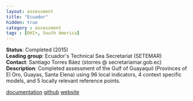 ```yaml
---
layout: assessment
title: "Ecuador"
hidden: true
category : assessment
tags : [OHI+, South America]
---
```


**Status**: Completed (2015)  
**Leading group**: Ecuador's Technical Sea Secretariat (SETEMAR)  
**Contact**: Santiago Torres Báez (storres @ secretariamar.gob.ec)  
**Description**: Completed assessment of the Gulf of Guayaquil (Provinces of El Oro, Guayas, Santa Elena) using 96 local indicators, 4 context specific models, and 5 locally relevant reference points.

[documentation](/resources/publications#ecuador)
<a href="https://github.com/OHI-Science/gye" target="_blank">github</a>
<a href="http://ohi-science.org/gye" target="_blank">website</a>
